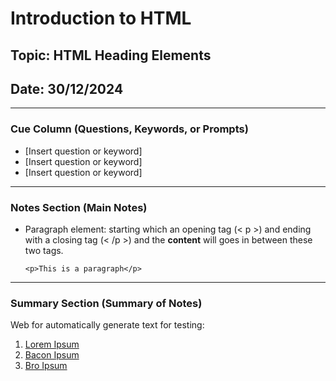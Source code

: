 # Introduction to HTML

## Topic: HTML Heading Elements 

## Date: 30/12/2024 

---

### Cue Column (Questions, Keywords, or Prompts)

- [Insert question or keyword]
- [Insert question or keyword]
- [Insert question or keyword]

---

### Notes Section (Main Notes)

- Paragraph element: starting which an opening tag (< p >) and ending with a closing tag (< /p >) and the **content** will goes in between these two tags.

    ```<p>This is a paragraph</p>```
---

### Summary Section (Summary of Notes)
Web for automatically generate text for testing: 
1. [Lorem Ipsum](https://www.lipsum.com/)
2. [Bacon Ipsum](https://baconipsum.com/)
3. [Bro Ipsum](https://www.broipsum.com/)
